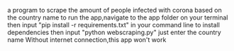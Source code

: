 a program to scrape the amount of people infected with corona based on the country name
to run the app,navigate to the app folder on your terminal
then input "pip install -r requirements.txt" in your command line to install dependencies
then input "python webscraping.py"
just enter the country name
Without internet connection,this app won't work

